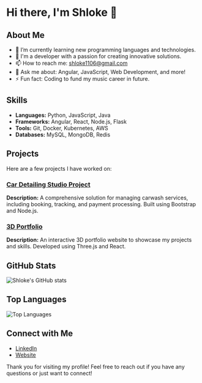 # Hi there, I'm Shloke 👋

## About Me
- 🌱 I’m currently learning new programming languages and technologies.
- 💼 I'm a developer with a passion for creating innovative solutions.
- 📫 How to reach me: [shloke1106@gmail.com](mailto:shloke11062gmail.com)
- 💬 Ask me about: Angular, JavaScript, Web Development, and more!
- ⚡ Fun fact: Coding to fund my music career in future.

## Skills
- **Languages:** Python, JavaScript, Java
- **Frameworks:** Angular, React, Node.js, Flask
- **Tools:** Git, Docker, Kubernetes, AWS
- **Databases:** MySQL, MongoDB, Redis

## Projects
Here are a few projects I have worked on:

### [Car Detailing Studio Project](https://github.com/shloke07/carwash)
**Description:** A comprehensive solution for managing carwash services, including booking, tracking, and payment processing. Built using Bootstrap and Node.js.

### [3D Portfolio](https://github.com/shloke07/3d_portfolio)
**Description:** An interactive 3D portfolio website to showcase my projects and skills. Developed using Three.js and React.


## GitHub Stats
![Shloke's GitHub stats](https://github-readme-stats.vercel.app/api?username=shloke07&show_icons=true&theme=radical)

## Top Languages
![Top Languages](https://github-readme-stats.vercel.app/api/top-langs/?username=shloke07&layout=compact&theme=radical)

## Connect with Me
- [LinkedIn](https://linkedin.com/in/shlokem7)
- [Website](https://threed-portfolio-8boe.onrender.com)

Thank you for visiting my profile! Feel free to reach out if you have any questions or just want to connect!
